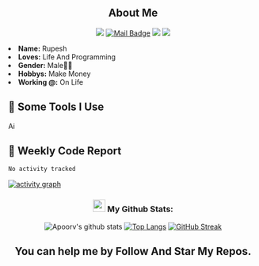 
<div align="center" >


## About Me

[![](https://visitor-badge.laobi.icu/badge?page_id=rupesh9369.rupesh9369)](https://visitor-badge.laobi.icu/badge?page_id=rupesh9369.rupesh9369)
[![Mail Badge](https://img.shields.io/badge/-gmail-c14438?style=flat&logo=Gmail&logoColor=white&link=mailto:rupeshkumarsharma283@gmail.com)](mailto:rupeshkumarsharma283@gmail.com)
[![](https://img.shields.io/github/stars/rupesh9369?color=fefb7b&logo=Undertale)](https://github-readme-stats.vercel.app/api?username=rupesh9369&hide_title=false&hide_border=true&show_icons=true&include_all_commits=true&line_height=20&bg_color=0,EC6C6C,FFD479,FFFC79,73FA79&theme=graywhite&locale=cn)
[![](https://img.shields.io/github/followers/rupesh9369?color=27da6b&logo=Handshake)](https://github.com/rupesh9369?tab=followers)
</div>

<!-- <div align="center" > -->
<li>
 <b>Name:</b> Rupesh</li>
<li>
<b>Loves:</b> Life And Programming
</li>
<li>
<b>Gender:</b> Male👦🏻
</li>
<li>
<b>Hobbys:</b> Make Money
</li>
<li>
<b>Working @:</b> On Life
</li>
<h2>🚀 Some Tools I Use</h2>

<p>Ai</p>

## 🤬 Weekly Code Report

<!--START_SECTION:waka-->

```txt
No activity tracked
```

<!-- </div> -->
[![activity graph](https://github-readme-activity-graph.vercel.app/graph?username=rupesh9369&theme=github-dark-dimmed&custom_title=Rupesh9369%20Activity%20Graph&hide_border=true)](https://github.com/rupesh9369/github-readme-activity-graph)
<div align="center" >

### <img src='https://media1.giphy.com/media/du3J3cXyzhj75IOgvA/giphy.gif?cid=ecf05e47x2g034i9pzwtzzsd3xgg2w9nr94t4tflbbgo3008&rid=giphy.gif' width='25' /> My Github Stats:
![Apoorv's github stats](https://github-readme-stats.vercel.app/api?username=rupesh9369&show_icons=true&title_color=ffc857&icon_color=8ac926&text_color=daf7dc&bg_color=151515&hide=issues&count_private=true&include_all_commits=true)
[![Top Langs](https://github-readme-stats.vercel.app/api/top-langs/?username=rupesh9369&layout=compact&text_color=daf7dc&bg_color=151515&hide=css,html,php)](https://github.com/rupesh9369/github-readme-stats)
[![GitHub Streak](https://streak-stats.demolab.com?user=rupesh9369&theme=dark&hide_border=true&hide_total_contributions=true&hide_current_streak=true&hide_longest_streak=true)](https://git.io/streak-stats)

</div>

<div align="center" > 

<h2> You can help me by Follow And Star My Repos.</h4>

